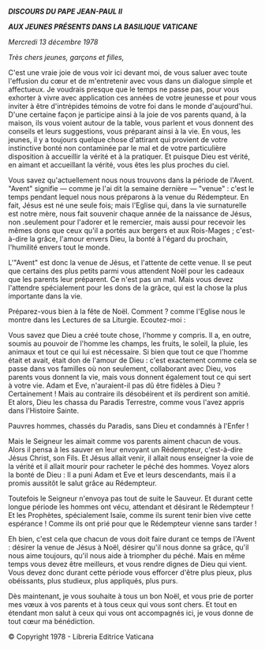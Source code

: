 ***DISCOURS DU PAPE JEAN-PAUL II***

***AUX JEUNES PRÉSENTS DANS LA BASILIQUE VATICANE***

*Mercredi 13 décembre 1978*

*Très chers jeunes, garçons et filles,*

C'est une vraie joie de vous voir ici devant moi, de vous saluer avec toute l'effusion du cœur et de m'entretenir avec vous dans un dialogue simple et affectueux. Je voudrais presque que le temps ne passe pas, pour vous exhorter à vivre avec application ces années de votre jeunesse et pour vous inviter à être d'intrépides témoins de votre foi dans le monde d'aujourd'hui. D'une certaine façon je participe ainsi à la joie de vos parents quand, à la maison, ils vous voient autour de la table, vous parlent et vous donnent des conseils et leurs suggestions, vous préparant ainsi à la vie. En vous, les jeunes, il y a toujours quelque chose d'attirant qui provient de votre instinctive bonté non contaminée par le mal et de votre particulière disposition à accueillir la vérité et à la pratiquer. Et puisque Dieu est vérité, en aimant et accueillant la vérité, vous êtes les plus proches du ciel.

Vous savez qu'actuellement nous nous trouvons dans la période de l'Avent. "Avent" signifie — comme je l'ai dit la semaine dernière — "venue" : c'est le temps pendant lequel nous nous préparons à la venue du Rédempteur. En fait, Jésus est né une seule fois; mais l'Eglise qui, dans la vie surnaturelle est notre mère, nous fait souvenir chaque année de la naissance de Jésus, non .seulement pour l'adorer et le remercier, mais aussi pour recevoir les mêmes dons que ceux qu'il a portés aux bergers et aux Rois-Mages ; c'est-à-dire la grâce, l'amour envers Dieu, la bonté à l'égard du prochain, l'humilité envers tout le monde.

L'"Avent" est donc la venue de Jésus, et l'attente de cette venue. Il se peut que certains des plus petits parmi vous attendent Noël pour les cadeaux que les parents leur préparent. Ce n'est pas un mal. Mais vous devez l'attendre spécialement pour les dons de la grâce, qui est la chose la plus importante dans la vie.

Préparez-vous bien à la fête de Noël. Comment ? comme l'Eglise nous le montre dans les Lectures de sa Liturgie. Ecoutez-moi :

Vous savez que Dieu a créé toute chose, l'homme y compris. Il a, en outre, soumis au pouvoir de l'homme les champs, les fruits, le soleil, la pluie, les animaux et tout ce qui lui est nécessaire. Si bien que tout ce que l'homme était et avait, était don de l'amour de Dieu : c'est exactement comme cela se passe dans vos familles où non seulement, collaborant avec Dieu, vos parents vous donnent la vie, mais vous donnent également tout ce qui sert à votre vie. Adam et Eve, n'auraient-il pas dû être fidèles à Dieu ? Certainement ! Mais au contraire ils désobéirent et ils perdirent son amitié. Et alors, Dieu les chassa du Paradis Terrestre, comme vous l'avez appris dans l'Histoire Sainte.

Pauvres hommes, chassés du Paradis, sans Dieu et condamnés à l'Enfer !

Mais le Seigneur les aimait comme vos parents aiment chacun de vous. Alors il pensa à les sauver en leur envoyant un Rédempteur, c'est-à-dire Jésus Christ, son Fils. Et Jésus allait venir, il allait nous enseigner la voie de la vérité et il allait mourir pour racheter le péché des hommes. Voyez alors la bonté de Dieu : Il a puni Adam et Eve et leurs descendants, mais il a promis aussitôt le salut grâce au Rédempteur.

Toutefois le Seigneur n'envoya pas tout de suite le Sauveur. Et durant cette longue période les hommes ont vécu, attendant et désirant le Rédempteur ! Et les Prophètes, spécialement Isaïe, comme ils surent tenir bien vive cette espérance ! Comme ils ont prié pour que le Rédempteur vienne sans tarder !

Eh bien, c'est cela que chacun de vous doit faire durant ce temps de l'Avent : désirer la venue de Jésus à Noël, désirer qu'il nous donne sa grâce, qu'il nous aime toujours, qu'il nous aide à triompher du péché. Mais en même temps vous devez être meilleurs, et vous rendre dignes de Dieu qui vient. Vous devez donc durant cette période vous efforcer d'être plus pieux, plus obéissants, plus studieux, plus appliqués, plus purs.

Dès maintenant, je vous souhaite à tous un bon Noël, et vous prie de porter mes vœux à vos parents et à tous ceux qui vous sont chers. Et tout en étendant mon salut à ceux qui vous ont accompagnés ici, je vous donne de tout cœur ma bénédiction.

© Copyright 1978 - Libreria Editrice Vaticana